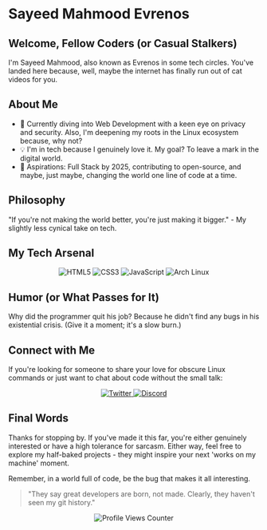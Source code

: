 # Sayeed Mahmood Evrenos

## Welcome, Fellow Coders (or Casual Stalkers)

I'm Sayeed Mahmood, also known as Evrenos in some tech circles. You've landed here because, well, maybe the internet has finally run out of cat videos for you.

## About Me

- 🌱 Currently diving into Web Development with a keen eye on privacy and security. Also, I'm deepening my roots in the Linux ecosystem because, why not?
- 💡 I'm in tech because I genuinely love it. My goal? To leave a mark in the digital world.
- 📅 Aspirations: Full Stack by 2025, contributing to open-source, and maybe, just maybe, changing the world one line of code at a time.

## Philosophy

"If you're not making the world better, you're just making it bigger." - My slightly less cynical take on tech.

## My Tech Arsenal

<p align="center">
  <img src="https://img.shields.io/badge/html5-%23E34F26.svg?style=for-the-badge&logo=html5&logoColor=white" alt="HTML5">
  <img src="https://img.shields.io/badge/css3-%231572B6.svg?style=for-the-badge&logo=css3&logoColor=white" alt="CSS3">
  <img src="https://img.shields.io/badge/javascript-%23F7DF1E.svg?style=for-the-badge&logo=javascript&logoColor=000000" alt="JavaScript">
  <img src="https://img.shields.io/badge/Arch%20Linux-%231793D1.svg?style=for-the-badge&logo=arch-linux&logoColor=white" alt="Arch Linux">
</p>

## Humor (or What Passes for It)

Why did the programmer quit his job? Because he didn't find any bugs in his existential crisis. (Give it a moment; it's a slow burn.)

## Connect with Me

If you're looking for someone to share your love for obscure Linux commands or just want to chat about code without the small talk:

<p align="center">
  <a href="https://twitter.com/evren_os">
    <img src="https://img.shields.io/badge/Twitter-%231DA1F2.svg?logo=Twitter&logoColor=white" alt="Twitter">
  </a>
  <a href="https://discord.com/users/1054321123321446451">
    <img src="https://img.shields.io/badge/Discord-%237289DA.svg?logo=discord&logoColor=white" alt="Discord">
  </a>
</p>

## Final Words

Thanks for stopping by. If you've made it this far, you're either genuinely interested or have a high tolerance for sarcasm. Either way, feel free to explore my half-baked projects - they might inspire your next 'works on my machine' moment.

Remember, in a world full of code, be the bug that makes it all interesting.

> "They say great developers are born, not made. Clearly, they haven't seen my git history."

<div align="center"> 
<img src="https://komarev.com/ghpvc/?username=evrenos&label=Profile%20Views&color=blueviolet&style=flat" alt="Profile Views Counter">
